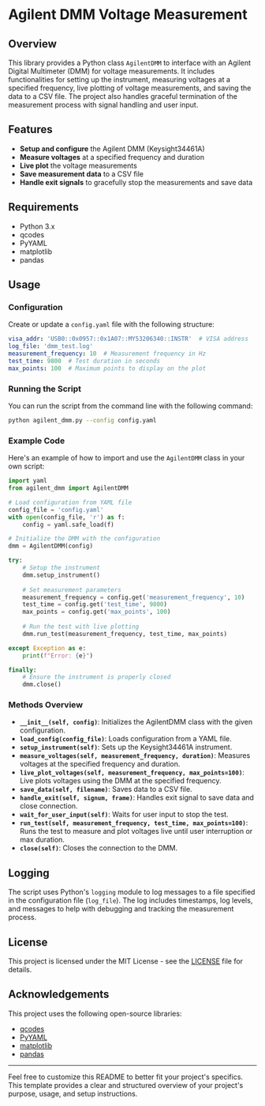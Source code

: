 # Agilent DMM Voltage Measurement

## Overview

This library provides a Python class `AgilentDMM` to interface with an Agilent Digital Multimeter (DMM) for voltage measurements. It includes functionalities for setting up the instrument, measuring voltages at a specified frequency, live plotting of voltage measurements, and saving the data to a CSV file. The project also handles graceful termination of the measurement process with signal handling and user input.

## Features

- **Setup and configure** the Agilent DMM (Keysight34461A)
- **Measure voltages** at a specified frequency and duration
- **Live plot** the voltage measurements
- **Save measurement data** to a CSV file
- **Handle exit signals** to gracefully stop the measurements and save data

## Requirements

- Python 3.x
- qcodes
- PyYAML
- matplotlib
- pandas

## Usage

### Configuration

Create or update a `config.yaml` file with the following structure:

```yaml
visa_addr: 'USB0::0x0957::0x1A07::MY53206340::INSTR'  # VISA address
log_file: 'dmm_test.log'
measurement_frequency: 10  # Measurement frequency in Hz
test_time: 9800  # Test duration in seconds
max_points: 100  # Maximum points to display on the plot
```

### Running the Script

You can run the script from the command line with the following command:

```bash
python agilent_dmm.py --config config.yaml
```

### Example Code

Here's an example of how to import and use the `AgilentDMM` class in your own script:

```python
import yaml
from agilent_dmm import AgilentDMM

# Load configuration from YAML file
config_file = 'config.yaml'
with open(config_file, 'r') as f:
    config = yaml.safe_load(f)

# Initialize the DMM with the configuration
dmm = AgilentDMM(config)

try:
    # Setup the instrument
    dmm.setup_instrument()
    
    # Set measurement parameters
    measurement_frequency = config.get('measurement_frequency', 10)
    test_time = config.get('test_time', 9800)
    max_points = config.get('max_points', 100)
    
    # Run the test with live plotting
    dmm.run_test(measurement_frequency, test_time, max_points)

except Exception as e:
    print(f"Error: {e}")

finally:
    # Ensure the instrument is properly closed
    dmm.close()
```

### Methods Overview

- **`__init__(self, config)`**: Initializes the AgilentDMM class with the given configuration.
- **`load_config(config_file)`**: Loads configuration from a YAML file.
- **`setup_instrument(self)`**: Sets up the Keysight34461A instrument.
- **`measure_voltages(self, measurement_frequency, duration)`**: Measures voltages at the specified frequency and duration.
- **`live_plot_voltages(self, measurement_frequency, max_points=100)`**: Live plots voltages using the DMM at the specified frequency.
- **`save_data(self, filename)`**: Saves data to a CSV file.
- **`handle_exit(self, signum, frame)`**: Handles exit signal to save data and close connection.
- **`wait_for_user_input(self)`**: Waits for user input to stop the test.
- **`run_test(self, measurement_frequency, test_time, max_points=100)`**: Runs the test to measure and plot voltages live until user interruption or max duration.
- **`close(self)`**: Closes the connection to the DMM.

## Logging

The script uses Python's `logging` module to log messages to a file specified in the configuration file (`log_file`). The log includes timestamps, log levels, and messages to help with debugging and tracking the measurement process.

## License

This project is licensed under the MIT License - see the [LICENSE](LICENSE) file for details.

## Acknowledgements

This project uses the following open-source libraries:
- [qcodes](https://github.com/QCoDeS/Qcodes)
- [PyYAML](https://github.com/yaml/pyyaml)
- [matplotlib](https://matplotlib.org/)
- [pandas](https://pandas.pydata.org/)

---

Feel free to customize this README to better fit your project's specifics. This template provides a clear and structured overview of your project's purpose, usage, and setup instructions.